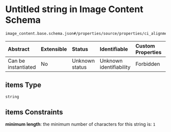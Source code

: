 # Untitled string in Image Content Schema

```txt
image_content.base.schema.json#/properties/source/properties/ci_alignment/properties/streams_prs/properties/auto_label/items
```



| Abstract            | Extensible | Status         | Identifiable            | Custom Properties | Additional Properties | Access Restrictions | Defined In                                                                                        |
| :------------------ | :--------- | :------------- | :---------------------- | :---------------- | :-------------------- | :------------------ | :------------------------------------------------------------------------------------------------ |
| Can be instantiated | No         | Unknown status | Unknown identifiability | Forbidden         | Allowed               | none                | [image\_content.base.schema.json\*](../out/image_content.base.schema.json "open original schema") |

## items Type

`string`

## items Constraints

**minimum length**: the minimum number of characters for this string is: `1`
